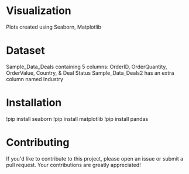 # Visualization
Plots created using Seaborn, Matplotlib

# Dataset
Sample_Data_Deals containing 5 columns: OrderID, OrderQuantity, OrderValue, Country, & Deal Status
Sample_Data_Deals2 has an extra column named Industry

# Installation
!pip install seaborn
!pip install matplotlib
!pip install pandas

# Contributing
If you'd like to contribute to this project, please open an issue or submit a pull request. Your contributions are greatly appreciated!
